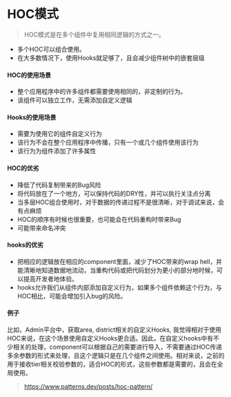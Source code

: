 # HOC模式

> HOC模式是在多个组件中复用相同逻辑的方式之一。

- 多个HOC可以组合使用。
- 在大多数情况下，使用Hooks就足够了，且会减少组件树中的嵌套层级

#### HOC的使用场景
- 整个应用程序中的许多组件都需要使用相同的，非定制的行为。
- 该组件可以独立工作，无需添加自定义逻辑

#### Hooks的使用场景
- 需要为使用它的组件自定义行为
- 该行为不会在整个应用程序中传播，只有一个或几个组件使用该行为
- 该行为为组件添加了许多属性

#### HOC的优劣
- 降低了代码复制带来的Bug风险
- 将代码放在了一个地方，可以保持代码的DRY性，并可以执行关注点分离
- 当多层HOC组合使用时，对于数据的传递过程不是很清晰，对于调试来说，会有点麻烦
- HOC的顺序有时候也很重要，也可能会在代码重构时带来Bug
- 可能带来命名冲突

#### hooks的优劣
- 把相应的逻辑放在相应的component里面，减少了HOC带来的wrap hell，并能清晰地知道数据地流动，当重构代码或把代码划分为更小的部分地时候，可以提高开发者地体验。
- hooks允许我们从组件内部添加自定义行为，如果多个组件依赖这个行为，与HOC相比，可能会增加引入bug的风险。


#### 例子
比如，Admin平台中，获取area, district相关的自定义Hooks, 我觉得相对于使用HOC来说，在这个场景使用自定义Hooks更合适。因此，在自定义hooks中有不少相关的处理，component可以根据自己的需要进行导入，不需要通过HOC传递多余参数的形式来处理，且这个逻辑只是在几个组件之间使用。相对来说，之前的用于接收tier相关校验参数的，适合HOC的形式，这些参数都是需要的，且会在全局使用。

> https://www.patterns.dev/posts/hoc-pattern/
